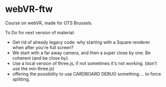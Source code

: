 # webVR-ftw
 Course on webVR, made for OTS Brussels.
 
 To Do for next version of material:
 
 * Get rid of already legacy code: why starting with a Square renderer when after you're full screen?
 * We start with a far away camera, and then a super close by one. Be coherent (and be close by).
 * Use a local version of three.js, if not sometimes it's not working. (don't use the min three.js)
 * offering the possibility to use CARDBOARD DEBUG something.... to force splitting.
